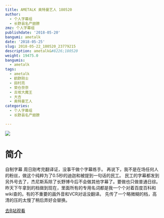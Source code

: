 ```yaml
---
title: AMETALK 奥特曼艺人 180520
author:
  - 个人字幕组
  - 长野县名产翅膀
zmz: 个人字幕组
publishdate: '2018-05-20'
bangumi: ametalk
date: '2018-05-25'
slug: 2018-05-22_180520_23779215
description: ametalk&#8226;180520
weight: 19475.0
bangumis:
  - ametalk
tags:
  - ametalk
  - 鹤野刚士
  - 田村亮
  - 荣仓奈奈
  - 古坂大魔王
  - 大吉
  - 奥特曼艺人
categories:
  - 个人字幕组
  - 长野县名产翅膀

---
```

![](https://i.imgur.com/V8CZakW.jpg)
# 简介  
自制字幕
周日刚考完翻译证，没事干做个字幕练手。
再说下，我不是在场任何人的粉丝，做这个纯粹为了0.5秒的迪迦和被提到一句话的民工。
民工的字幕都发到另外号去了，杰尼斯系除了长野博今后不会做其他字幕了。要做也只做普通日综。
昨天下午拿到的档做到现在，里面所有的专用名词都是我一个个对着百度百科和wiki查的。有的不重要的画外音和VCR对话没翻译。
先传了一个略微糊的档，高清的压的太慢了稍后弄好会替换。  

[去B站观看](https://www.bilibili.com/video/av23779215/)
 
